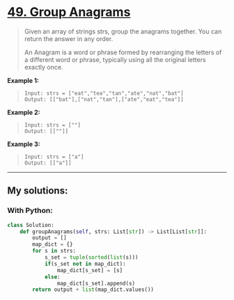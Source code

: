 [49. Group Anagrams](https://leetcode.com/problems/group-anagrams/)
===================

>Given an array of strings strs, group the anagrams together. You can return the answer in any order.
>
>An Anagram is a word or phrase formed by rearranging the letters of a different word or phrase, typically using all the original letters exactly once.
>

<strong>Example 1:</strong>

>```
>Input: strs = ["eat","tea","tan","ate","nat","bat"]
>Output: [["bat"],["nat","tan"],["ate","eat","tea"]]
>```

<strong>Example 2:</strong>

>```
>Input: strs = [""]
>Output: [[""]]
>```

<strong>Example 3:</strong>

>```
>Input: strs = ["a"]
>Output: [["a"]]
>```

----------
## My solutions:
### With Python:

```python
class Solution:
    def groupAnagrams(self, strs: List[str]) -> List[List[str]]:
        output = []
        map_dict = {}
        for s in strs:
            s_set = tuple(sorted(list(s)))
            if(s_set not in map_dict):
                map_dict[s_set] = [s]
            else:
                map_dict[s_set].append(s)
        return output + list(map_dict.values())
```
